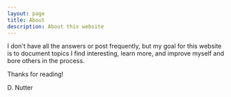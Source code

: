 ```yaml
---
layout: page
title: About
description: About this website
---
```


<p class="message">
I don't have all the answers or post frequently, but my goal for this website is to document topics I find interesting, learn more, and improve myself and bore others in the process.
</p>

Thanks for reading!

D. Nutter